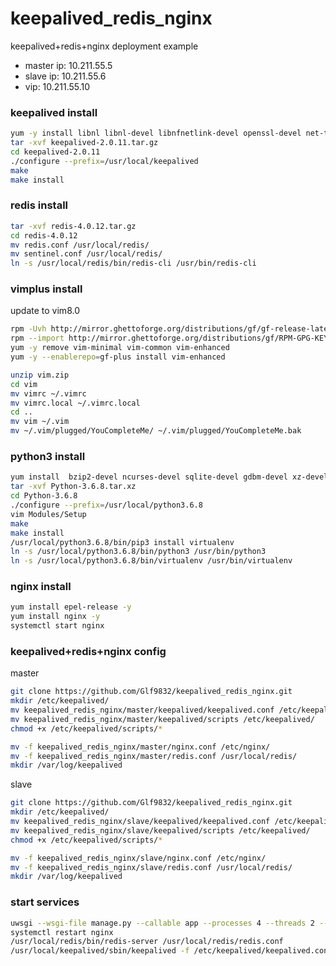 # keepalived_redis_nginx
keepalived+redis+nginx deployment example

* master ip: 10.211.55.5
* slave ip: 10.211.55.6
* vip: 10.211.55.10


### keepalived install
```bash
yum -y install libnl libnl-devel libnfnetlink-devel openssl-devel net-tools
tar -xvf keepalived-2.0.11.tar.gz
cd keepalived-2.0.11
./configure --prefix=/usr/local/keepalived
make
make install
```

### redis install
```bash
tar -xvf redis-4.0.12.tar.gz
cd redis-4.0.12
mv redis.conf /usr/local/redis/
mv sentinel.conf /usr/local/redis/
ln -s /usr/local/redis/bin/redis-cli /usr/bin/redis-cli
```

### vimplus install
update to vim8.0
```bash
rpm -Uvh http://mirror.ghettoforge.org/distributions/gf/gf-release-latest.gf.el7.noarch.rpm
rpm --import http://mirror.ghettoforge.org/distributions/gf/RPM-GPG-KEY-gf.el7
yum -y remove vim-minimal vim-common vim-enhanced
yum -y --enablerepo=gf-plus install vim-enhanced
```

```bash
unzip vim.zip
cd vim
mv vimrc ~/.vimrc
mv vimrc.local ~/.vimrc.local
cd ..
mv vim ~/.vim
mv ~/.vim/plugged/YouCompleteMe/ ~/.vim/plugged/YouCompleteMe.bak
```

### python3 install
```bash
yum install  bzip2-devel ncurses-devel sqlite-devel gdbm-devel xz-devel tk-devel readline-devel openssl-devel -y
tar -xvf Python-3.6.8.tar.xz
cd Python-3.6.8
./configure --prefix=/usr/local/python3.6.8
vim Modules/Setup
make
make install
/usr/local/python3.6.8/bin/pip3 install virtualenv
ln -s /usr/local/python3.6.8/bin/python3 /usr/bin/python3
ln -s /usr/local/python3.6.8/bin/virtualenv /usr/bin/virtualenv
```

### nginx install
```bash
yum install epel-release -y
yum install nginx -y
systemctl start nginx
```


### keepalived+redis+nginx config
master
```bash
git clone https://github.com/Glf9832/keepalived_redis_nginx.git
mkdir /etc/keepalived/
mv keepalived_redis_nginx/master/keepalived/keepalived.conf /etc/keepalived/
mv keepalived_redis_nginx/master/keepalived/scripts /etc/keepalived/
chmod +x /etc/keepalived/scripts/*

mv -f keepalived_redis_nginx/master/nginx.conf /etc/nginx/
mv -f keepalived_redis_nginx/master/redis.conf /usr/local/redis/
mkdir /var/log/keepalived
```

slave
```bash
git clone https://github.com/Glf9832/keepalived_redis_nginx.git
mkdir /etc/keepalived/
mv keepalived_redis_nginx/slave/keepalived/keepalived.conf /etc/keepalived/
mv keepalived_redis_nginx/slave/keepalived/scripts /etc/keepalived/
chmod +x /etc/keepalived/scripts/*

mv -f keepalived_redis_nginx/slave/nginx.conf /etc/nginx/
mv -f keepalived_redis_nginx/slave/redis.conf /usr/local/redis/
mkdir /var/log/keepalived
```

### start services
```bash
uwsgi --wsgi-file manage.py --callable app --processes 4 --threads 2 --socket localhost:9000 --daemonize uwsgi.log
systemctl restart nginx
/usr/local/redis/bin/redis-server /usr/local/redis/redis.conf
/usr/local/keepalived/sbin/keepalived -f /etc/keepalived/keepalived.conf

```

